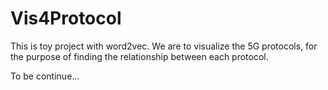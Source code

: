 # Vis4Protocol
 This is toy project with word2vec. We are to visualize the 5G protocols, for the purpose of finding the relationship between each protocol.

 To be continue...